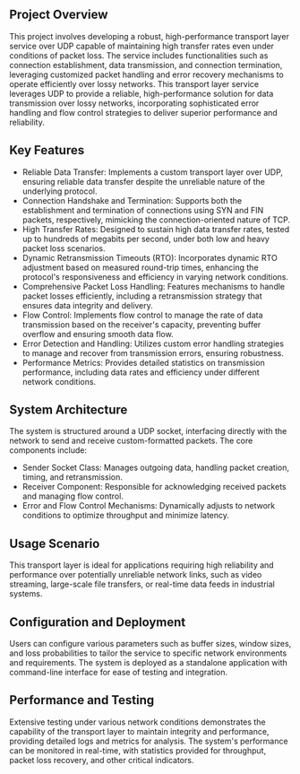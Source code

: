 ## Project Overview
This project involves developing a robust, high-performance transport layer service over UDP capable of maintaining high transfer rates even under conditions of packet loss. The service includes functionalities such as connection establishment, data transmission, and connection termination, leveraging customized packet handling and error recovery mechanisms to operate efficiently over lossy networks. 
This transport layer service leverages UDP to provide a reliable, high-performance solution for data transmission over lossy networks, incorporating sophisticated error handling and flow control strategies to deliver superior performance and reliability.

## Key Features
* Reliable Data Transfer: Implements a custom transport layer over UDP, ensuring reliable data transfer despite the unreliable nature of the underlying protocol.
* Connection Handshake and Termination: Supports both the establishment and termination of connections using SYN and FIN packets, respectively, mimicking the connection-oriented nature of TCP.
* High Transfer Rates: Designed to sustain high data transfer rates, tested up to hundreds of megabits per second, under both low and heavy packet loss scenarios.
* Dynamic Retransmission Timeouts (RTO): Incorporates dynamic RTO adjustment based on measured round-trip times, enhancing the protocol's responsiveness and efficiency in varying network conditions.
* Comprehensive Packet Loss Handling: Features mechanisms to handle packet losses efficiently, including a retransmission strategy that ensures data integrity and delivery.
* Flow Control: Implements flow control to manage the rate of data transmission based on the receiver's capacity, preventing buffer overflow and ensuring smooth data flow.
* Error Detection and Handling: Utilizes custom error handling strategies to manage and recover from transmission errors, ensuring robustness.
* Performance Metrics: Provides detailed statistics on transmission performance, including data rates and efficiency under different network conditions.

## System Architecture
The system is structured around a UDP socket, interfacing directly with the network to send and receive custom-formatted packets. The core components include:
* Sender Socket Class: Manages outgoing data, handling packet creation, timing, and retransmission.
* Receiver Component: Responsible for acknowledging received packets and managing flow control.
* Error and Flow Control Mechanisms: Dynamically adjusts to network conditions to optimize throughput and minimize latency.

## Usage Scenario
This transport layer is ideal for applications requiring high reliability and performance over potentially unreliable network links, such as video streaming, large-scale file transfers, or real-time data feeds in industrial systems.

## Configuration and Deployment
Users can configure various parameters such as buffer sizes, window sizes, and loss probabilities to tailor the service to specific network environments and requirements. The system is deployed as a standalone application with command-line interface for ease of testing and integration.

## Performance and Testing
Extensive testing under various network conditions demonstrates the capability of the transport layer to maintain integrity and performance, providing detailed logs and metrics for analysis. The system's performance can be monitored in real-time, with statistics provided for throughput, packet loss recovery, and other critical indicators.
